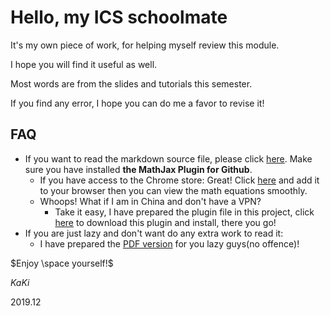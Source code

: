 # Hello, my ICS schoolmate

It's my own piece of work, for helping  myself review this module. 

I hope you will find it useful as well. 

Most words are from the slides and tutorials this semester. 

If you find any error, I hope you can do me a favor to revise it! 

## FAQ

- If you want to read the markdown source file, please click [here](CSE107.md). Make sure you have installed **the MathJax Plugin for Github**.
  - If you have access to the Chrome store: Great! Click [here](https://chrome.google.com/webstore/detail/ioemnmodlmafdkllaclgeombjnmnbima) and add it to your browser then you can view the math equations smoothly.
  - Whoops! What if I am in China and don't have a VPN?
    - Take it easy, I have prepared the plugin file in this project, click [here](/plugins/ioemnmodlmafdkllaclgeombjnmnbima-0.2.4-Crx4Chrome.com.crx) to download this plugin and install, there you go!
- If you are just lazy and don't want do any extra work to read it:
  - I have prepared the [PDF version](CSE107.pdf) for you lazy guys(no offence)!

$Enjoy \space yourself!$

$KaKi$

$2019.12$
